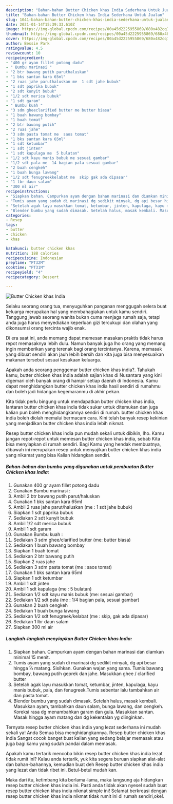 ```yaml
---
description: "Bahan-bahan Butter Chicken khas India Sederhana Untuk Jualan"
title: "Bahan-bahan Butter Chicken khas India Sederhana Untuk Jualan"
slug: 1041-bahan-bahan-butter-chicken-khas-india-sederhana-untuk-jualan
date: 2021-01-14T15:39:33.610Z
image: https://img-global.cpcdn.com/recipes/00a45d2225955869/680x482cq70/butter-chicken-khas-india-foto-resep-utama.jpg
thumbnail: https://img-global.cpcdn.com/recipes/00a45d2225955869/680x482cq70/butter-chicken-khas-india-foto-resep-utama.jpg
cover: https://img-global.cpcdn.com/recipes/00a45d2225955869/680x482cq70/butter-chicken-khas-india-foto-resep-utama.jpg
author: Bessie Park
ratingvalue: 4.5
reviewcount: 10
recipeingredient:
- "400 gr ayam fillet potong dadu"
- " Bumbu marinasi "
- "2 btr bawang putih paruthaluskan"
- "1 bks santan kara 65ml"
- "2 ruas jahe paruthaluskan me  1 sdt jahe bubuk"
- "1 sdt paprika bubuk"
- "2 sdt kunyit bubuk"
- "1/2 sdt merica bubuk"
- "1 sdt garam"
- " Bumbu kuah "
- "3 sdm gheeclarified butter me butter biasa"
- "1 buah bawang bombay"
- "1 buah tomat"
- "2 btr bawang putih"
- "2 ruas jahe"
- "3 sdm pasta tomat me  saos tomat"
- "1 bks santan kara 65ml"
- "1 sdt ketumbar"
- "1 sdt jinten"
- "1 sdt kapulaga me  5 bulatan"
- "1/2 sdt kayu manis bubuk me sesuai gambar"
- "1/2 sdt pala me  14 bagian pala sesuai gambar"
- "2 buah cengkeh"
- "1 buah bunga lawang"
- "1/2 sdt fenugreekkelabat me  skip gak ada dipasar"
- "1 lbr daun salam"
- "300 ml air"
recipeinstructions:
- "Siapkan bahan. Campurkan ayam dengan bahan marinasi dan diamkan minimal 15 menit."
- "Tumis ayam yang sudah di marinasi dg sedikit minyak, dg api besar hingga ½ matang. Sisihkan. Gunakan wajan yang sama. Tumis bawang bombay, bawang putih geprek dan jahe. Masukkan ghee / clarified butter"
- "Setelah agak layu masukkan tomat, ketumbar, jinten, kapulaga, kayu manis bubuk, pala, dan fenugreek.Tumis sebentar lalu tambahkan air dan pasta tomat."
- "Blender bumbu yang sudah dimasak. Setelah halus, masak kembali. Masukkan ayam, tambahkan daun salam, bunga lawang, dan cengkeh. Koreksi rasa dg menambahkan garam dan gula. Masukkan santan. Masak hingga ayam matang dan dg kekentalan yg diinginkan."
categories:
- Resep
tags:
- butter
- chicken
- khas

katakunci: butter chicken khas 
nutrition: 188 calories
recipecuisine: Indonesian
preptime: "PT32M"
cooktime: "PT31M"
recipeyield: "4"
recipecategory: Dessert

---
```



![Butter Chicken khas India](https://img-global.cpcdn.com/recipes/00a45d2225955869/680x482cq70/butter-chicken-khas-india-foto-resep-utama.jpg)

Selaku seorang orang tua, menyuguhkan panganan menggugah selera buat keluarga merupakan hal yang membahagiakan untuk kamu sendiri. Tanggung jawab seorang  wanita bukan cuma menjaga rumah saja, tetapi anda juga harus menyediakan keperluan gizi tercukupi dan olahan yang dikonsumsi orang tercinta wajib enak.

Di era  saat ini, anda memang dapat memesan masakan praktis tidak harus repot memasaknya lebih dulu. Namun banyak juga lho orang yang memang ingin memberikan yang terenak bagi orang tercintanya. Karena, memasak yang dibuat sendiri akan jauh lebih bersih dan kita juga bisa menyesuaikan makanan tersebut sesuai kesukaan keluarga. 



Apakah anda seorang penggemar butter chicken khas india?. Tahukah kamu, butter chicken khas india adalah sajian khas di Nusantara yang kini digemari oleh banyak orang di hampir setiap daerah di Indonesia. Kamu dapat menghidangkan butter chicken khas india hasil sendiri di rumahmu dan boleh jadi hidangan kegemaranmu di akhir pekan.

Kita tidak perlu bingung untuk mendapatkan butter chicken khas india, lantaran butter chicken khas india tidak sukar untuk ditemukan dan juga kalian pun boleh menghidangkannya sendiri di rumah. butter chicken khas india boleh diolah memalui bermacam cara. Kini telah banyak resep kekinian yang menjadikan butter chicken khas india lebih nikmat.

Resep butter chicken khas india pun mudah sekali untuk dibikin, lho. Kamu jangan repot-repot untuk memesan butter chicken khas india, sebab Kita bisa menyiapkan di rumah sendiri. Bagi Kamu yang hendak membuatnya, dibawah ini merupakan resep untuk menyajikan butter chicken khas india yang nikamat yang bisa Kalian hidangkan sendiri.

<!--inarticleads1-->

##### Bahan-bahan dan bumbu yang digunakan untuk pembuatan Butter Chicken khas India:

1. Gunakan 400 gr ayam fillet potong dadu
1. Gunakan  Bumbu marinasi :
1. Ambil 2 btr bawang putih parut/haluskan
1. Gunakan 1 bks santan kara 65ml
1. Ambil 2 ruas jahe parut/haluskan (me : 1 sdt jahe bubuk)
1. Siapkan 1 sdt paprika bubuk
1. Sediakan 2 sdt kunyit bubuk
1. Ambil 1/2 sdt merica bubuk
1. Ambil 1 sdt garam
1. Gunakan  Bumbu kuah :
1. Sediakan 3 sdm ghee/clarified butter (me: butter biasa)
1. Sediakan 1 buah bawang bombay
1. Siapkan 1 buah tomat
1. Sediakan 2 btr bawang putih
1. Siapkan 2 ruas jahe
1. Sediakan 3 sdm pasta tomat (me : saos tomat)
1. Gunakan 1 bks santan kara 65ml
1. Siapkan 1 sdt ketumbar
1. Ambil 1 sdt jinten
1. Ambil 1 sdt kapulaga (me : 5 bulatan)
1. Sediakan 1/2 sdt kayu manis bubuk (me: sesuai gambar)
1. Sediakan 1/2 sdt pala (me : 1/4 bagian pala, sesuai gambar)
1. Gunakan 2 buah cengkeh
1. Sediakan 1 buah bunga lawang
1. Sediakan 1/2 sdt fenugreek/kelabat (me : skip, gak ada dipasar)
1. Sediakan 1 lbr daun salam
1. Siapkan 300 ml air




<!--inarticleads2-->

##### Langkah-langkah menyiapkan Butter Chicken khas India:

1. Siapkan bahan. Campurkan ayam dengan bahan marinasi dan diamkan minimal 15 menit.
1. Tumis ayam yang sudah di marinasi dg sedikit minyak, dg api besar hingga ½ matang. Sisihkan. Gunakan wajan yang sama. Tumis bawang bombay, bawang putih geprek dan jahe. Masukkan ghee / clarified butter
1. Setelah agak layu masukkan tomat, ketumbar, jinten, kapulaga, kayu manis bubuk, pala, dan fenugreek.Tumis sebentar lalu tambahkan air dan pasta tomat.
1. Blender bumbu yang sudah dimasak. Setelah halus, masak kembali. Masukkan ayam, tambahkan daun salam, bunga lawang, dan cengkeh. Koreksi rasa dg menambahkan garam dan gula. Masukkan santan. Masak hingga ayam matang dan dg kekentalan yg diinginkan.




Ternyata resep butter chicken khas india yang lezat sederhana ini mudah sekali ya! Anda Semua bisa menghidangkannya. Resep butter chicken khas india Sangat cocok banget buat kalian yang sedang belajar memasak atau juga bagi kamu yang sudah pandai dalam memasak.

Apakah kamu tertarik mencoba bikin resep butter chicken khas india lezat tidak rumit ini? Kalau anda tertarik, yuk kita segera buruan siapkan alat-alat dan bahan-bahannya, kemudian buat deh Resep butter chicken khas india yang lezat dan tidak ribet ini. Betul-betul mudah kan. 

Maka dari itu, ketimbang kita berlama-lama, maka langsung aja hidangkan resep butter chicken khas india ini. Pasti anda tiidak akan nyesel sudah buat resep butter chicken khas india nikmat simple ini! Selamat berkreasi dengan resep butter chicken khas india nikmat tidak rumit ini di rumah sendiri,oke!.

